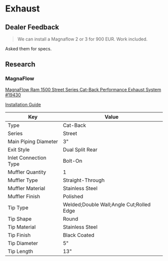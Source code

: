 # Exhaust

## Dealer Feedback

> We can install a Magnaflow 2 or 3 for 900 EUR. Work included.

Asked them for specs.

## Research

### MagnaFlow

[MagnaFlow Ram 1500 Street Series Cat-Back Performance Exhaust System #19430](https://www.magnaflow.com/products/19430-performance-exhaust-magnaflow-ram-1500-street-series-cat-back-performance-exhaust-system?aces=12888439)

[Installation Guide](https://github.com/CumpsD/second-brain/blob/main/assets/ram/exhaust/19430.pdf)

| Key | Value |
| --- | ----- |
| Type | Cat-Back |
| Series | Street |
| Main Piping Diameter | 3" |
| Exit Style | Dual Split Rear |
| Inlet Connection Type | Bolt-On |
| Muffler Quantity | 1 |
| Muffler Type | Straight-Through |
| Muffler Material | Stainless Steel |
| Muffler Finish | Polished |
| Tip Type | Welded;Double Wall;Angle Cut;Rolled Edge |
| Tip Shape | Round |
| Tip Material | Stainless Steel |
| Tip Finish | Black Coated |
| Tip Diameter | 5" |
| Tip Length | 13" |
